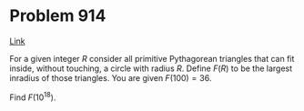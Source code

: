 # Problem 914

[Link](https://projecteuler.net/problem=914)

For a given integer $R$ consider all primitive Pythagorean triangles that can fit inside, without touching, a circle with radius $R$. Define $F(R)$ to be the largest inradius of those triangles. You are given $F(100) = 36$.

Find $F(10^{18})$.